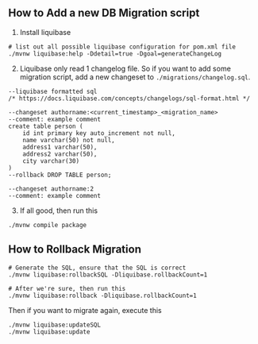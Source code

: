 ## How to Add a new DB Migration script
1. Install liquibase

```
# list out all possible liquibase configuration for pom.xml file
./mvnw liquibase:help -Ddetail=true -Dgoal=generateChangeLog
```
2. Liquibase only read 1 changelog file. So if you want to add some migration script, add a new changeset to `./migrations/changelog.sql`.

```
--liquibase formatted sql
/* https://docs.liquibase.com/concepts/changelogs/sql-format.html */

--changeset authorname:<current_timestamp>_<migration_name>
--comment: example comment
create table person (
    id int primary key auto_increment not null,
    name varchar(50) not null,
    address1 varchar(50),
    address2 varchar(50),
    city varchar(30)
)
--rollback DROP TABLE person;

--changeset authorname:2
--comment: example comment

```

3. If all good, then run this
```
./mvnw compile package
```

## How to Rollback Migration
```
# Generate the SQL, ensure that the SQL is correct
./mvnw liquibase:rollbackSQL -Dliquibase.rollbackCount=1

# After we're sure, then run this
./mvnw liquibase:rollback -Dliquibase.rollbackCount=1
```

Then if you want to migrate again, execute this

```
./mvnw liquibase:updateSQL
./mvnw liquibase:update
```
